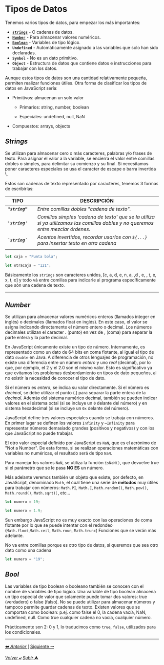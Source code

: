 # Tipos de Datos

Tenemos varios tipos de datos, para empezar los más importantes:

- [**`strings`**](#strings) - O cadenas de datos.
- [**`Number`**](/JavaScriptJuniorDa/) - Para almacenar valores numéricos.
- [**`Boolean`**](/JavaScriptJuniorDa/) - Variables de tipo lógico.
- **`Undefined`** - Automáticamente asignado a las variables que solo han sido declaradas.
- **`Symbol`** - No es un dato primitivo.
- **`Object`** - Estructura de datos que contiene datos e instrucciones para trabajar con los datos.


Aunque estos tipos de datos son una cantidad relativamente pequeña, permiten realizar funciones útiles. Otra forma de clasificar los tipos de datos en JavaScript sería:

+ Primitivos: almacenan un solo valor
  + Primarios: string, number, boolean

  + Especiales: undefined, null, NaN

+ Compuestos: arrays, objects

## *Strings*

Se utilizan para almacenar cero o más caracteres, palabras y/o frases de texto. Para asignar el valor a la variable, se encierra el valor entre comillas dobles o simples, para delimitar su comienzo y su final. Si necesitamos poner caracteres especiales se usa el caracter de escape o barra invertida \\.

Estos son cadenas de texto representado por caracteres, tenemos 3 formas de escribirlas:

|TIPO||DESCRIPCIÓN|
|---|---|---|
|***`"string"`***||*Entre comillas dobles "cadena de texto".*|
|***`'string'`***||*Comillas simples 'cadena de texto' que se la utiliza si ya utilizamos las comillas dobles y no queremos entre mezclar órdenes.*|
|***`` `string` ``***||*Acentos invertidos, recordar usarlos con `${...}` para insertar texto en otra cadena*|
| |

```js
let caja = "Punta bola";

let otraCaja = "121";
```

Básicamente los `strings` son caracteres unidos, [c, a, d, e, n, a, ,d , e, , t, e, x, t, o] y todo vá entre comillas para indicarle al programa específicamente que són una cadena de texto.

---

## *Number*

Se utilizan para almacenar valores numéricos enteros (llamados integer en inglés) o decimales (llamados float en inglés). En este caso, el valor se asigna indicando directamente el número entero o decimal. Los números decimales utilizan el caracter . (punto) en vez de , (coma) para separar la parte entera y la parte decimal.

En JavaScript únicamente existe un tipo de número. Internamente, es representado como un dato de 64 bits en coma flotante, al igual el tipo de dato ``double`` en Java. A diferencia de otros lenguajes de programación, no existe una diferencia entre un número *entero* y uno *real* (decimal), por lo que, por ejemplo, el 2 y el 2.0 son el mismo valor. Esto es significativo ya que evitamos los problemas desbordamiento en tipos de dato pequeños, al no existir la necesidad de conocer el tipo de dato.

Si el número es *entero*, se indica su valor directamente. Si el número es *decimal*, se debe utilizar el punto (.) para separar la parte entera de la *decimal*. Además del sistema numérico decimal, también se pueden indicar valores en el sistema octal (si se incluye un ``0`` delante del número) y en sistema hexadecimal (si se incluye un ``0x`` delante del número).

JavaScript define tres valores especiales cuando se trabaja con números. En primer lugar se definen los valores ``Infinity`` y ``–Infinity`` para representar números demasiado grandes (positivos y negativos) y con los que JavaScript no puede trabajar.

El otro valor especial definido por JavaScript es ``NaN``, que es el acrónimo de "Not a Number". De esta forma, si se realizan operaciones matemáticas con variables no numéricas, el resultado será de tipo ``NaN``.

Para manejar los valores ``NaN``, se utiliza la función ``isNaN()``, que devuelve true si el parámetro que se le pasa **NO ES** un número.

Más adelante veremos también un objeto que existe, por defecto, en JavaScript, denominado ``Math``, el cual tiene una serie de **métodos** muy útiles para trabajar con números: ``Math.PI``, ``Math.E``, ``Math.random()``, ``Math.pow()``, ``Math.round()``, ``Math.sqrt()``, etc...

```js
let numero = 19;

let numero = 1.9;
```
Sun embargo JavaScript no es muy exacto con las operaciones de coma flotante por lo que se puede intentar con el redondeo (`Math.floot`,`Math.ceil`, `Math.roun`, `Math.trunc`) Funciones que se verán más adelante.

No va entre comillas porque es otro tipo de datos, si queremos que sea otro dato como una cadena

```js
let numero = "19";
```
## *Bool*

Las variables de tipo boolean o booleano también se conocen con el nombre de variables de tipo lógico. Una variable de tipo boolean almacena un tipo especial de valor que solamente puede tomar dos valores: true (verdadero) o false (falso). No se puede utilizar para almacenar números y tampoco permite guardar cadenas de texto. Existen valores que se comportan como boolean: p.ej. como false el 0, la cadena vacía, NaN, undefined, null. Como true cualquier cadena no vacía, cualquier número.

Prácticamente son 2: 0 y 1, lo traducimos como `true`, `false`, utilizados para los condicionales.


---

[**&#11176;** *Anterior* &#11007;](/JavaScriptJuniorDa/02variables.md "Variables en JavaScript") 
[Siguiente **&#129042;**](/JavaScriptJuniorDa/002.1casosEspeciales.md "Casos Especiales")

[*Volver* **&ldca;**](/JavaScriptJuniorDa/README.md "Regresar a página Principal") 
[*Subir* **&#11165;**](# "Ir al título")
